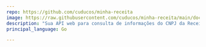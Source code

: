 ```yaml
---
repo: https://github.com/cuducos/minha-receita
image: https://raw.githubusercontent.com/cuducos/minha-receita/main/docs/minha-receita.svg
description: "Sua API web para consulta de informações do CNPJ da Receita Federal "
principal_language: Go

---
```

